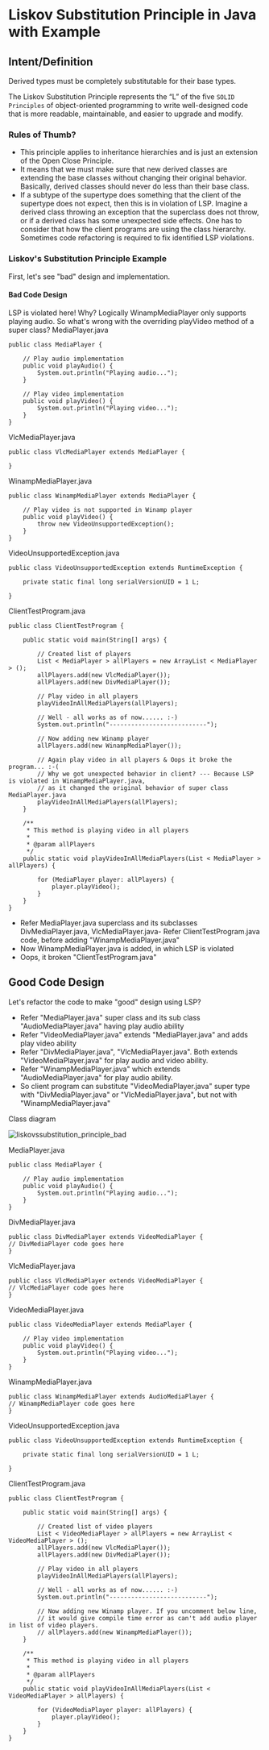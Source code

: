 # Liskov Substitution Principle in Java with Example

## Intent/Definition
Derived types must be completely substitutable for their base types.

The Liskov Substitution Principle represents the “L” of the five ```SOLID Principles``` of object-oriented programming to write well-designed code that is more readable, maintainable, and easier to upgrade and modify.

### Rules of Thumb?

+ This principle applies to inheritance hierarchies and is just an extension of the Open Close Principle.
+ It means that we must make sure that new derived classes are extending the base classes without changing their original behavior. Basically, derived classes should never do less than their base class.
+ If a subtype of the supertype does something that the client of the supertype does not expect, then this is in violation of LSP. Imagine a derived class throwing an exception that the superclass does not throw, or if a derived class has some unexpected side effects. One has to consider that how the client programs are using the class hierarchy. Sometimes code refactoring is required to fix identified LSP violations.


### Liskov's Substitution Principle Example
First, let's see "bad" design and implementation.

#### Bad Code Design
LSP is violated here! Why? Logically WinampMediaPlayer only supports playing audio. So what's wrong with the overriding playVideo method of a super class?
MediaPlayer.java
```
public class MediaPlayer {

    // Play audio implementation
    public void playAudio() {
        System.out.println("Playing audio...");
    }

    // Play video implementation
    public void playVideo() {
        System.out.println("Playing video...");
    }
}
```

VlcMediaPlayer.java
```
public class VlcMediaPlayer extends MediaPlayer {

}
```

WinampMediaPlayer.java
```
public class WinampMediaPlayer extends MediaPlayer {

    // Play video is not supported in Winamp player
    public void playVideo() {
        throw new VideoUnsupportedException();
    }
}
```

VideoUnsupportedException.java
```
public class VideoUnsupportedException extends RuntimeException {

    private static final long serialVersionUID = 1 L;

}
```

ClientTestProgram.java
```
public class ClientTestProgram {

    public static void main(String[] args) {

        // Created list of players
        List < MediaPlayer > allPlayers = new ArrayList < MediaPlayer > ();
        allPlayers.add(new VlcMediaPlayer());
        allPlayers.add(new DivMediaPlayer());

        // Play video in all players
        playVideoInAllMediaPlayers(allPlayers);

        // Well - all works as of now...... :-)
        System.out.println("---------------------------");

        // Now adding new Winamp player
        allPlayers.add(new WinampMediaPlayer());

        // Again play video in all players & Oops it broke the program... :-(
        // Why we got unexpected behavior in client? --- Because LSP is violated in WinampMediaPlayer.java, 
        // as it changed the original behavior of super class MediaPlayer.java
        playVideoInAllMediaPlayers(allPlayers);
    }

    /**
     * This method is playing video in all players
     * 
     * @param allPlayers
     */
    public static void playVideoInAllMediaPlayers(List < MediaPlayer > allPlayers) {

        for (MediaPlayer player: allPlayers) {
            player.playVideo();
        }
    }
}
```
+ Refer MediaPlayer.java superclass and its subclasses DivMediaPlayer.java, VlcMediaPlayer.java- Refer ClientTestProgram.java code, before adding "WinampMediaPlayer.java"
+ Now WinampMediaPlayer.java is added, in which LSP is violated
+ Oops, it broken "ClientTestProgram.java"

## Good Code Design
Let's refactor the code to make "good" design using LSP?

+ Refer "MediaPlayer.java" super class and its sub class "AudioMediaPlayer.java" having play audio ability
+ Refer "VideoMediaPlayer.java" extends "MediaPlayer.java" and adds play video ability
+ Refer "DivMediaPlayer.java", "VlcMediaPlayer.java". Both extends "VideoMediaPlayer.java" for play audio and video ability.
+ Refer "WinampMediaPlayer.java" which extends "AudioMediaPlayer.java" for play audio ability.
+ So client program can substitute "VideoMediaPlayer.java" super type with "DivMediaPlayer.java" or "VlcMediaPlayer.java", but not with "WinampMediaPlayer.java"

Class diagram

![liskovssubstitution_principle_bad](https://user-images.githubusercontent.com/7686353/173936836-7c0e16e8-9748-4a50-aee6-34e98c13c1b3.png)



MediaPlayer.java
```
public class MediaPlayer {

    // Play audio implementation
    public void playAudio() {
        System.out.println("Playing audio...");
    }
}
```
DivMediaPlayer.java
```
public class DivMediaPlayer extends VideoMediaPlayer {
// DivMediaPlayer code goes here
}
```
VlcMediaPlayer.java
```
public class VlcMediaPlayer extends VideoMediaPlayer {
// VlcMediaPlayer code goes here
}
```
VideoMediaPlayer.java
```
public class VideoMediaPlayer extends MediaPlayer {

    // Play video implementation
    public void playVideo() {
        System.out.println("Playing video...");
    }
}
```
WinampMediaPlayer.java
```
public class WinampMediaPlayer extends AudioMediaPlayer {
// WinampMediaPlayer code goes here
}
```
VideoUnsupportedException.java
```
public class VideoUnsupportedException extends RuntimeException {

    private static final long serialVersionUID = 1 L;

}
```
ClientTestProgram.java
```
public class ClientTestProgram {

    public static void main(String[] args) {

        // Created list of video players
        List < VideoMediaPlayer > allPlayers = new ArrayList < VideoMediaPlayer > ();
        allPlayers.add(new VlcMediaPlayer());
        allPlayers.add(new DivMediaPlayer());

        // Play video in all players
        playVideoInAllMediaPlayers(allPlayers);

        // Well - all works as of now...... :-)
        System.out.println("---------------------------");

        // Now adding new Winamp player. If you uncomment below line,
        // it would give compile time error as can't add audio player in list of video players.
        // allPlayers.add(new WinampMediaPlayer()); 
    }

    /**
     * This method is playing video in all players
     * 
     * @param allPlayers
     */
    public static void playVideoInAllMediaPlayers(List < VideoMediaPlayer > allPlayers) {

        for (VideoMediaPlayer player: allPlayers) {
            player.playVideo();
        }
    }
}
```
